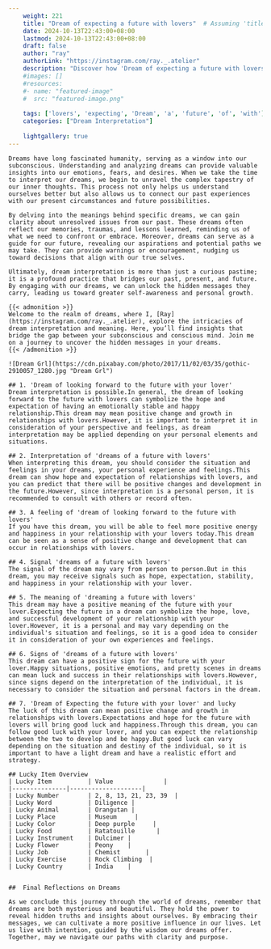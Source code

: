 ```yaml
---
    weight: 221
    title: "Dream of expecting a future with lovers"  # Assuming 'title' column exists
    date: 2024-10-13T22:43:00+08:00
    lastmod: 2024-10-13T22:43:00+08:00
    draft: false
    author: "ray"
    authorLink: "https://instagram.com/ray._.atelier"
    description: "Discover how 'Dream of expecting a future with lovers' can interpret your future and uncover its significant meanings in your life."
    #images: []
    #resources:
    #- name: "featured-image"
    #  src: "featured-image.png"
    
    tags: ['lovers', 'expecting', 'Dream', 'a', 'future', 'of', 'with']
    categories: ["Dream Interpretation"]
    
    lightgallery: true
---
```

    
    Dreams have long fascinated humanity, serving as a window into our subconscious. Understanding and analyzing dreams can provide valuable insights into our emotions, fears, and desires. When we take the time to interpret our dreams, we begin to unravel the complex tapestry of our inner thoughts. This process not only helps us understand ourselves better but also allows us to connect our past experiences with our present circumstances and future possibilities.
    
    By delving into the meanings behind specific dreams, we can gain clarity about unresolved issues from our past. These dreams often reflect our memories, traumas, and lessons learned, reminding us of what we need to confront or embrace. Moreover, dreams can serve as a guide for our future, revealing our aspirations and potential paths we may take. They can provide warnings or encouragement, nudging us toward decisions that align with our true selves.
    
    Ultimately, dream interpretation is more than just a curious pastime; it is a profound practice that bridges our past, present, and future. By engaging with our dreams, we can unlock the hidden messages they carry, leading us toward greater self-awareness and personal growth.
    
    {{< admonition >}}
    Welcome to the realm of dreams, where I, [Ray](https://instagram.com/ray._.atelier), explore the intricacies of dream interpretation and meaning. Here, you’ll find insights that bridge the gap between your subconscious and conscious mind. Join me on a journey to uncover the hidden messages in your dreams.
    {{< /admonition >}}
    
    ![Dream Grl](https://cdn.pixabay.com/photo/2017/11/02/03/35/gothic-2910057_1280.jpg "Dream Grl")
    
    ## 1. 'Dream of looking forward to the future with your lover'
    Dream interpretation is possible.In general, the dream of looking forward to the future with lovers can symbolize the hope and expectation of having an emotionally stable and happy relationship.This dream may mean positive change and growth in relationships with lovers.However, it is important to interpret it in consideration of your perspective and feelings, as dream interpretation may be applied depending on your personal elements and situations.
    
    ## 2. Interpretation of 'dreams of a future with lovers'
    When interpreting this dream, you should consider the situation and feelings in your dreams, your personal experience and feelings.This dream can show hope and expectation of relationships with lovers, and you can predict that there will be positive changes and development in the future.However, since interpretation is a personal person, it is recommended to consult with others or record often.
    
    ## 3. A feeling of 'dream of looking forward to the future with lovers'
    If you have this dream, you will be able to feel more positive energy and happiness in your relationship with your lovers today.This dream can be seen as a sense of positive change and development that can occur in relationships with lovers.
    
    ## 4. Signal 'dreams of a future with lovers'
    The signal of the dream may vary from person to person.But in this dream, you may receive signals such as hope, expectation, stability, and happiness in your relationship with your lover.
    
    ## 5. The meaning of 'dreaming a future with lovers'
    This dream may have a positive meaning of the future with your lover.Expecting the future in a dream can symbolize the hope, love, and successful development of your relationship with your lover.However, it is a personal and may vary depending on the individual's situation and feelings, so it is a good idea to consider it in consideration of your own experiences and feelings.
    
    ## 6. Signs of 'dreams of a future with lovers'
    This dream can have a positive sign for the future with your lover.Happy situations, positive emotions, and pretty scenes in dreams can mean luck and success in their relationships with lovers.However, since signs depend on the interpretation of the individual, it is necessary to consider the situation and personal factors in the dream.
    
    ## 7. 'Dream of Expecting the future with your lover' and lucky
    The luck of this dream can mean positive change and growth in relationships with lovers.Expectations and hope for the future with lovers will bring good luck and happiness.Through this dream, you can follow good luck with your lover, and you can expect the relationship between the two to develop and be happy.But good luck can vary depending on the situation and destiny of the individual, so it is important to have a light dream and have a realistic effort and strategy.
    
    ## Lucky Item Overview
    | Lucky Item          | Value              |
    |---------------|--------------------|
    | Lucky Number        | 2, 8, 13, 21, 23, 39  |
    | Lucky Word          | Diligence |
    | Lucky Animal        | Orangutan |
    | Lucky Place         | Museum     |
    | Lucky Color         | Deep purple     |
    | Lucky Food          | Ratatouille      |
    | Lucky Instrument    | Dulcimer |
    | Lucky Flower        | Peony    |
    | Lucky Job           | Chemist       |
    | Lucky Exercise      | Rock Climbing  |
    | Lucky Country       | India    |
    
    
    ##  Final Reflections on Dreams
    
    As we conclude this journey through the world of dreams, remember that dreams are both mysterious and beautiful. They hold the power to reveal hidden truths and insights about ourselves. By embracing their messages, we can cultivate a more positive influence in our lives. Let us live with intention, guided by the wisdom our dreams offer. Together, may we navigate our paths with clarity and purpose.
    